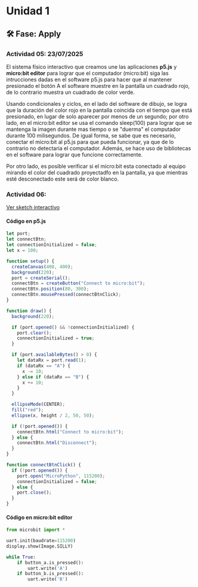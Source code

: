 # Unidad 1

## 🛠 Fase: Apply

### Actividad 05: 23/07/2025

El sistema físico interactivo que creamos une las aplicaciones **p5.js** y **micro:bit editor** para lograr que el computador (micro:bit) siga las intrucciones dadas en el software p5.js para hacer que al mantener presionado el botón A el software muestre en la pantalla un cuadrado rojo, de lo contrario muestra un cuadrado de color verde. 

Usando condicionales y ciclos, en el lado del software de dibujo, se logra que la duración del color rojo en la pantalla coincida con el tiempo que está presionado, en lugar de solo aparecer por menos de un segundo; por otro lado, en el micro:bit editor se usa el comando sleep(100) para lograr que se mantenga la imagen durante mas tiempo o se "duerma" el computador durante 100 milisegundos. De igual forma, se sabe que es necesario, conectar el micro:bit al p5.js para que pueda funcionar, ya que de lo contrario no detectaria el computador. Además, se hace uso de bibliotecas en el software para lograr que funcione correctamente.

Por otro lado, es posible verificar si el micro:bit esta conectado al equipo mirando el color del cuadrado proyectadfo en la pantalla, ya que mientras esté desconectado este será de color blanco.

### Actividad 06:

[Ver sketch interactivo](https://editor.p5js.org/Valengp2006/sketches/1b5wKQ4j7)

#### Código en p5.js

```javascript
let port;
let connectBtn;
let connectionInitialized = false;
let x = 100;

function setup() {
  createCanvas(400, 400);
  background(220);
  port = createSerial();
  connectBtn = createButton("Connect to micro:bit");
  connectBtn.position(80, 300);
  connectBtn.mousePressed(connectBtnClick);
}

function draw() {
  background(220);

  if (port.opened() && !connectionInitialized) {
    port.clear();
    connectionInitialized = true;
  }

  if (port.availableBytes() > 0) {
    let dataRx = port.read(1);
    if (dataRx == "A") {
      x -= 10;
    } else if (dataRx == "B") {
      x += 10;
    }
  }

  ellipseMode(CENTER);
  fill("red");
  ellipse(x, height / 2, 50, 50);

  if (!port.opened()) {
    connectBtn.html("Connect to micro:bit");
  } else {
    connectBtn.html("Disconnect");
  }
}

function connectBtnClick() {
  if (!port.opened()) {
    port.open("MicroPython", 115200);
    connectionInitialized = false;
  } else {
    port.close();
  }
}
```
#### Código en micro:bit editor

```python
from microbit import *

uart.init(baudrate=115200)
display.show(Image.SILLY)

while True:
    if button_a.is_pressed():
        uart.write('A')
    if button_b.is_pressed():
        uart.write('B')
```
